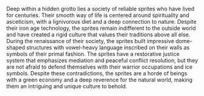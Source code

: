 Deep within a hidden grotto lies a society of reliable sprites who have lived for centuries. Their smooth way of life is centered around spirituality and asceticism, with a lignivorous diet and a deep connection to nature. Despite their iron age technology, the sprites remain indifferent to the outside world and have created a rigid culture that values their traditions above all else. During the renaissance of their society, the sprites built impressive dome-shaped structures with vowel-heavy language inscribed on their walls as symbols of their primal fashion. The sprites have a restorative justice system that emphasizes mediation and peaceful conflict resolution, but they are not afraid to defend themselves with their warrior occupations and ice symbols. Despite these contradictions, the sprites are a horde of beings with a green economy and a deep reverence for the natural world, making them an intriguing and unique culture to behold.